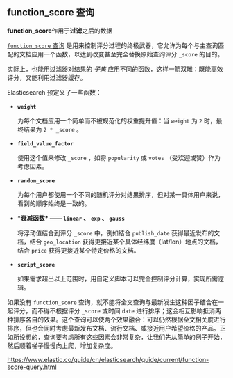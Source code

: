 ## function_score 查询

**function_score**作用于**过滤**之后的数据

[`function_score` 查询](https://www.elastic.co/guide/en/elasticsearch/reference/5.6/query-dsl-function-score-query.html) 是用来控制评分过程的终极武器，它允许为每个与主查询匹配的文档应用一个函数，以达到改变甚至完全替换原始查询评分 `_score` 的目的。

实际上，也能用过滤器对结果的 *子集* 应用不同的函数，这样一箭双雕：既能高效评分，又能利用过滤器缓存。

Elasticsearch 预定义了一些函数：

- **`weight`**

    为每个文档应用一个简单而不被规范化的权重提升值：当 `weight` 为 `2` 时，最终结果为 `2 * _score` 。

- **`field_value_factor`**

    使用这个值来修改 `_score` ，如将 `popularity` 或 `votes` （受欢迎或赞）作为考虑因素。

- **`random_score`**

    为每个用户都使用一个不同的随机评分对结果排序，但对某一具体用户来说，看到的顺序始终是一致的。

- ***衰减函数\* —— `linear` 、 `exp` 、 `gauss`**

    将浮动值结合到评分 `_score` 中，例如结合 `publish_date` 获得最近发布的文档，结合 `geo_location` 获得更接近某个具体经纬度（lat/lon）地点的文档，结合 `price` 获得更接近某个特定价格的文档。

- **`script_score`**

    如果需求超出以上范围时，用自定义脚本可以完全控制评分计算，实现所需逻辑。

如果没有 `function_score` 查询，就不能将全文查询与最新发生这种因子结合在一起评分，而不得不根据评分 `_score` 或时间 `date` 进行排序；这会相互影响抵消两种排序各自的效果。这个查询可以使两个效果融合：可以仍然根据全文相关度进行排序，但也会同时考虑最新发布文档、流行文档、或接近用户希望价格的产品。正如所设想的，查询要考虑所有这些因素会非常复杂，让我们先从简单的例子开始，然后顺着梯子慢慢向上爬，增加复杂度。



https://www.elastic.co/guide/cn/elasticsearch/guide/current/function-score-query.html

